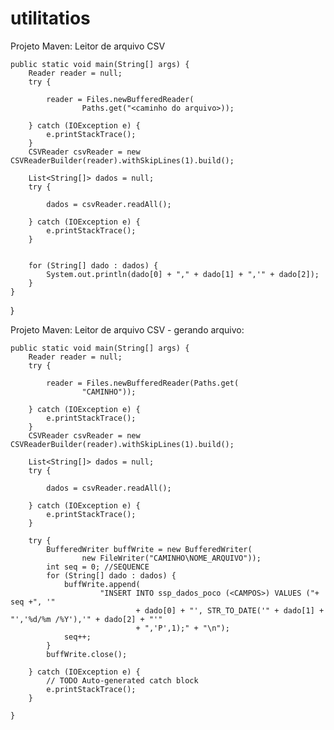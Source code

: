 # utilitatios

Projeto Maven: Leitor de arquivo CSV

	public static void main(String[] args) {
		Reader reader = null;
		try {

			reader = Files.newBufferedReader(
					Paths.get("<caminho do arquivo>));

		} catch (IOException e) {
			e.printStackTrace();
		}
		CSVReader csvReader = new CSVReaderBuilder(reader).withSkipLines(1).build();

		List<String[]> dados = null;
		try {

			dados = csvReader.readAll();

		} catch (IOException e) {
			e.printStackTrace();
		}

		
		for (String[] dado : dados) {
			System.out.println(dado[0] + "," + dado[1] + ",'" + dado[2]);
		}
	}
}

Projeto Maven: Leitor de arquivo CSV - gerando arquivo:

	public static void main(String[] args) {
		Reader reader = null;
		try {

			reader = Files.newBufferedReader(Paths.get(
					"CAMINHO"));

		} catch (IOException e) {
			e.printStackTrace();
		}
		CSVReader csvReader = new CSVReaderBuilder(reader).withSkipLines(1).build();

		List<String[]> dados = null;
		try {

			dados = csvReader.readAll();

		} catch (IOException e) {
			e.printStackTrace();
		}

		try {
			BufferedWriter buffWrite = new BufferedWriter(
					new FileWriter("CAMINHO\NOME_ARQUIVO"));
			int seq = 0; //SEQUENCE
			for (String[] dado : dados) {
				buffWrite.append(
						"INSERT INTO ssp_dados_poco (<CAMPOS>) VALUES ("+ seq +", '"
								+ dado[0] + "', STR_TO_DATE('" + dado[1] + "','%d/%m /%Y'),'" + dado[2] + "'"
								+ ",'P',1);" + "\n");
				seq++;
			}
			buffWrite.close();

		} catch (IOException e) {
			// TODO Auto-generated catch block
			e.printStackTrace();
		}

	}
